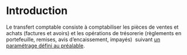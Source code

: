 # Introduction
Le transfert comptable consiste à comptabiliser les pièces de ventes 
 et achats (factures et avoirs) et les opérations de trésorerie (règlements 
 en portefeuille, remises, avis d’encaissement, impayés)  suivant 
 [un paramétrage défini au 
 préalable](../2/Parametrages.md).


